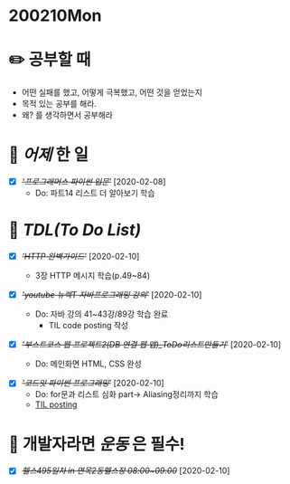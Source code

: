 # 200210Mon

# :pencil2: 공부할 때

- 어떤 실패를 했고, 어떻게 극복했고, 어떤 것을 얻었는지
- 목적 있는 공부를 해라.
- 왜? 를 생각하면서 공부해라

<!-- # 🌞 오늘의 _명언_ -->

# 📅 _어제_ 한 일

- [x] ~~_*'프로그래머스 파이썬 입문'*_~~ [2020-02-08]
  - Do: 파트14 리스트 더 알아보기 학습

# :memo: _TDL(To Do List)_

<!-- ❌🔺❎🔼 -->

<!-- **G**:Goal(목표)<br> -->
<!-- **D**:Do(했음) -->

- [x] ~~_'HTTP 완벽가이드'_~~ [2020-02-10]

  - 3장 HTTP 메시지 학습(p.49~84)

- [x] ~~_*'youtube 뉴렉T 자바프로그래밍 강의'*_~~ [2020-02-10]

  - Do: 자바 강의 41~43강/89강 학습 완료
    - TIL code posting 작성

- [x] ~~_*'부스트코스 웹 프로젝트2(DB 연결 웹 앱)\_ToDo리스트만들기'*_~~ [2020-02-10]
  - Do: 메인화면 HTML, CSS 완성

* [x] ~~_'코드잇 파이썬 프로그래밍'_~~ [2020-02-10]
  - Do: for문과 리스트 심화 part→ Aliasing정리까지 학습
  - [TIL posting](https://github.com/DevLimK1/TIL/blob/master/Algorithm/pyAlgo-TIL.md)

<!-- # 📚 _TIL(Today I Learned)_ -->

<!-- # 📖 _독서_ 마라톤 -->

<!-- - [x] ~~_[이펙티브자바(3판)\_조슈아 블로크](https://github.com/DevLimK1/TIL/blob/master/%EB%8F%85%EC%84%9C%EB%A7%88%EB%9D%BC%ED%86%A4/%EC%9D%B4%ED%8E%99%ED%8B%B0%EB%B8%8C%EC%9E%90%EB%B0%943-E.md)_~~ [2020-01-18]
  - 읽은 page: p.23~39 / p.482 -->

<!-- * [x] ~~_'자바성능튜닝이야기'_~~ [2020-01-13]
  - p.41~p.56 -->

<!-- - [x] ~~_'CODE'_~~ [2020-01-11]
  - p.115~143 -->

# 💪 개발자라면 _운동_ 은 필수!

- [x] ~~_*헬스495일차 in 면목2동헬스장 08:00~09:00*_~~ [2020-02-10]

<!-- # :newspaper: 오늘 읽은 _it 개발, 기술 관련 기사, 블로그_ -->

<!-- # :disappointed: 오늘 _아쉬웠던 점_.. -->

<!-- # 📅 _내일_ 할 일 -->

  <!-- # 🛌 오늘 하루 _마무리_ 하며.. -->
